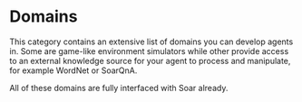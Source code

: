 # Domains #

This category contains an extensive list of domains you can develop agents in.  Some are game-like environment simulators while other provide access to an external knowledge source for your agent to process and manipulate, for example WordNet or SoarQnA.

All of these domains are fully interfaced with Soar already.